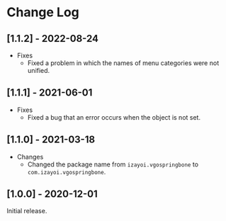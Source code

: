# Change Log

## [1.1.2] - 2022-08-24
- Fixes
  - Fixed a problem in which the names of menu categories were not unified.

## [1.1.1] - 2021-06-01
- Fixes
  - Fixed a bug that an error occurs when the object is not set.

## [1.1.0] - 2021-03-18
- Changes
  - Changed the package name from `izayoi.vgospringbone` to `com.izayoi.vgospringbone`.

## [1.0.0] - 2020-12-01
Initial release.
